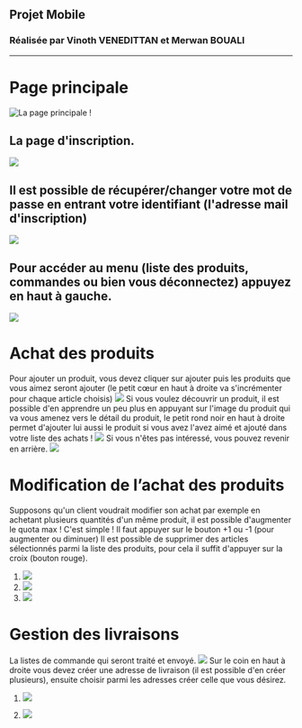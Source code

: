 ## Projet Mobile

### Réalisée par Vinoth VENEDITTAN et Merwan BOUALI

---------------------------------------------------------------

# Page principale
 
![](https://image.ibb.co/hVwxzw/Whats_App_Image_2018_01_04_at_11_39_39_11.jpg "La page principale !")

## La page d'inscription.
![](https://image.ibb.co/bAJAKw/Whats_App_Image_2018_01_04_at_11_39_39_10.jpg)

## Il est possible de récupérer/changer votre mot de passe en entrant votre identifiant (l'adresse mail d'inscription)
![](https://image.ibb.co/cmZ6sG/Whats_App_Image_2018_01_04_at_11_39_39_9.jpg)

## Pour accéder au menu (liste des produits, commandes ou bien vous déconnectez) appuyez en haut à gauche.
![](https://image.ibb.co/jKV1Rb/Whats_App_Image_2018_01_04_at_11_39_39.jpg)

# Achat des produits
Pour ajouter un produit, vous devez cliquer sur ajouter puis les produits que vous aimez seront ajouter (le petit cœur en haut à droite va s'incrémenter pour chaque article choisis) 
![](https://image.ibb.co/hd90Kw/Whats_App_Image_2018_01_04_at_11_39_39_6.jpg)
Si vous voulez découvrir un produit, il est possible d'en apprendre un peu plus en appuyant sur l'image du produit qui va vous amenez vers le détail du produit, le petit rond noir en haut à droite permet d'ajouter lui aussi le produit si vous avez l'avez aimé et ajouté dans votre liste des achats !
![](https://image.ibb.co/i4ouew/Whats_App_Image_2018_01_04_at_11_39_39_7.jpg)
Si vous n'êtes pas intéressé, vous pouvez revenir en arrière.
![](https://image.ibb.co/eL74ew/Whats_App_Image_2018_01_04_at_11_39_39_8.jpg)




# Modification de l’achat des produits
Supposons qu'un client voudrait modifier son achat par exemple en achetant plusieurs quantités d'un même produit, il est possible d'augmenter le quota max ! C'est simple ! Il faut appuyer sur le bouton +1 ou -1 (pour augmenter ou diminuer) 
Il est possible de supprimer des articles sélectionnés parmi la liste des produits, pour cela il suffit d'appuyer sur la croix (bouton rouge). 
1) ![](https://image.ibb.co/bx62XG/Whats_App_Image_2018_01_04_at_11_39_39_5.jpg)
2) ![](https://image.ibb.co/bx62XG/Whats_App_Image_2018_01_04_at_11_39_39_5.jpg)
3) ![](https://image.ibb.co/dipd6b/Whats_App_Image_2018_01_04_at_11_39_39_4.jpg)


# Gestion des livraisons
La listes de commande qui seront traité et envoyé.
![](https://image.ibb.co/dRxbsG/Whats_App_Image_2018_01_04_at_11_39_39_1.jpg)
Sur le coin en haut à droite vous devez créer une adresse de livraison (il est possible d'en créer plusieurs), ensuite choisir parmi les adresses créer celle que vous désirez.
1)	![](https://ibb.co/fGaJ6b)

2) ![](https://image.ibb.co/hZUd6b/Whats_App_Image_2018_01_04_at_11_39_39_3.jpg)



